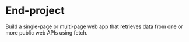 # End-project
Build a single-page or multi-page web app that retrieves data from one or more public web APIs using fetch.
